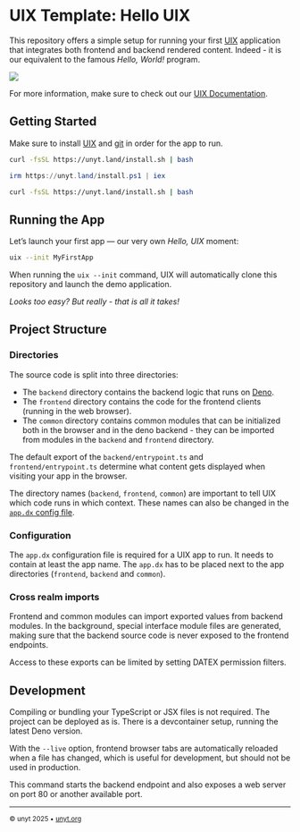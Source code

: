 # UIX Template: Hello UIX

This repository offers a simple setup for running your first
[UIX](https://github.com/unyt-org/uix) application that integrates both frontend
and backend rendered content. Indeed - it is our equivalent to the famous
_Hello, World!_ program.

<img src=".github/res/welcome-banner.png">

For more information, make sure to check out our
[UIX Documentation](https://docs.unyt.org/manual/uix/getting-started).

## Getting Started

Make sure to install [UIX](https://docs.unyt.org/manual/uix/getting-started) and
[git](https://git-scm.com/downloads) in order for the app to run.

<unyt-tabs>
<unyt-tab label="macOS" default>

```sh
curl -fsSL https://unyt.land/install.sh | bash
```

</unyt-tab>
<unyt-tab label="Windows">

```powershell
irm https://unyt.land/install.ps1 | iex
```

</unyt-tab>
<unyt-tab label="Linux">

```sh
curl -fsSL https://unyt.land/install.sh | bash
```

</unyt-tab>
</unyt-tabs>

## Running the App

Let’s launch your first app — our very own _Hello, UIX_ moment:

```bash
uix --init MyFirstApp
```

When running the `uix --init` command, UIX will automatically clone this
repository and launch the demo application.

_Looks too easy? But really - that is all it takes!_

## Project Structure

### Directories

The source code is split into three directories:

- The `backend` directory contains the backend logic that runs on
  [Deno](https://deno.com/).
- The `frontend` directory contains the code for the frontend clients (running
  in the web browser).
- The `common` directory contains common modules that can be initialized both in
  the browser and in the deno backend - they can be imported from modules in the
  `backend` and `frontend` directory.

The default export of the `backend/entrypoint.ts` and `frontend/entrypoint.ts`
determine what content gets displayed when visiting your app in the browser.

The directory names (`backend`, `frontend`, `common`) are important to tell UIX
which code runs in which context. These names can also be changed in the
[`app.dx` config file](https://docs.unyt.org/manual/uix/configuration#the-appdx-file).

### Configuration

The `app.dx` configuration file is required for a UIX app to run. It needs to
contain at least the app name. The `app.dx` has to be placed next to the app
directories (`frontend`, `backend` and `common`).

### Cross realm imports

Frontend and common modules can import exported values from backend modules. In
the background, special interface module files are generated, making sure that
the backend source code is never exposed to the frontend endpoints.

Access to these exports can be limited by setting DATEX permission filters.

## Development

Compiling or bundling your TypeScript or JSX files is not required. The project
can be deployed as is. There is a devcontainer setup, running the latest Deno
version.

With the `--live` option, frontend browser tabs are automatically reloaded when
a file has changed, which is useful for development, but should not be used in
production.

This command starts the backend endpoint and also exposes a web server on port
80 or another available port.

---

<sub>&copy; unyt 2025 • [unyt.org](https://unyt.org)</sub>
